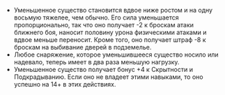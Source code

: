- Уменьшенное существо становится вдвое ниже ростом и на одну восьмую тяжелее, чем обычно. Его сила уменьшается пропорционально, так что оно получает -2 к броскам атаки ближнего боя, наносит половину урона физическими атаками и вдвое меньше переносит. Кроме того, оно получает штраф -8 к броскам на выбивание дверей в подземелье. 
- Любое снаряжение, которое уменьшившееся существо носило или надевало, теперь имеет в два раза меньшую нагрузку. 
- Уменьшенное существо получает бонус +4 к Скрытности и Подкрадыванию. Если оно не владеет этими навыками, то оно успешно на 14+ в этих действиях.